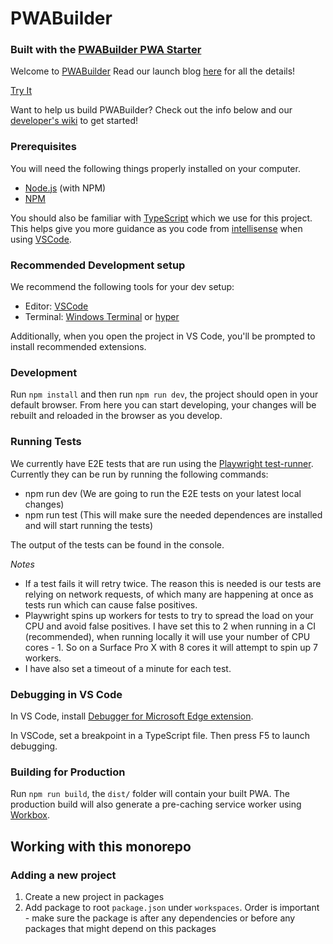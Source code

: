 # PWABuilder

### Built with the [PWABuilder PWA Starter](https://github.com/pwa-builder/pwa-starter)

Welcome to [PWABuilder](https://www.pwabuilder.com/) Read our launch blog [here](https://blog.pwabuilder.com/posts/introducing-the-brand-new-pwa-builder/) for all the details! 

[Try It](https://www.pwabuilder.com)

Want to help us build PWABuilder? Check out the info below and our [developer's wiki](https://github.com/pwa-builder/PWABuilder/wiki) to get started!

### Prerequisites

You will need the following things properly installed on your computer.

* [Node.js](http://nodejs.org/) (with NPM)
* [NPM](https://www.npmjs.com/get-npm)

You should also be familiar with [TypeScript](https://www.typescriptlang.org/) which we use for this project. This helps give you more guidance as you code from [intellisense](https://code.visualstudio.com/docs/editor/intellisense) when using [VSCode](https://code.visualstudio.com/).

### Recommended Development setup

We recommend the following tools for your dev setup:

* Editor: [VSCode](https://code.visualstudio.com/)
* Terminal: [Windows Terminal](https://www.microsoft.com/en-us/p/windows-terminal-preview/9n0dx20hk701?activetab=pivot:overviewtab) or [hyper](https://hyper.is/)

Additionally, when you open the project in VS Code, you'll be prompted to install recommended extensions.

### Development

Run `npm install` and then run `npm run dev`, the project should open in your default browser. From here you can start developing, your changes will be rebuilt and reloaded in the browser as you develop.

### Running Tests
We currently have E2E tests that are run using the [Playwright test-runner](https://playwright.dev/docs/test-intro).
Currently they can be run by running the following commands:
- npm run dev (We are going to run the E2E tests on your latest local changes)
- npm run test (This will make sure the needed dependences are installed and will start running the tests)

The output of the tests can be found in the console.

*Notes*
- If a test fails it will retry twice. The reason this is needed is our tests are relying on network requests, of which many are happening at once as tests run which can cause false positives.
- Playwright spins up workers for tests to try to spread the load on your CPU and avoid false positives. I have set this to 2 when running in a CI (recommended), when running locally it will use your number of CPU cores - 1. So on a Surface Pro X with 8 cores it will attempt to spin up 7 workers.
- I have also set a timeout of a minute for each test.

### Debugging in VS Code

In VS Code, install [Debugger for Microsoft Edge extension](https://marketplace.visualstudio.com/items?itemName=msjsdiag.debugger-for-edge).

In VSCode, set a breakpoint in a TypeScript file. Then press F5 to launch debugging.

### Building for Production

Run `npm run build`, the `dist/` folder will contain your built PWA. The production build will also generate a pre-caching service worker using [Workbox](https://developers.google.com/web/tools/workbox/modules/workbox-precaching).



## Working with this monorepo

### Adding a new project

1. Create a new project in packages
1. Add package to root `package.json` under `workspaces`. Order is important - make sure the package is after any dependencies or before any packages that might depend on this packages


